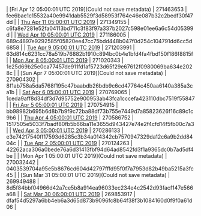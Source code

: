 | [Fri Apr 12 05:00:01 UTC 2019](Could not save metadata) | 271463653 | fee6bae1c15532a40e9941dab5529f3d58953f764e46e087b32c2bedf30f47dd | 
| [Thu Apr 11 05:00:01 UTC 2019](https://transfer.sh/f8Zio/dashninja-dbdump-20190411070001.tar.bz2) | 271349155 | c6fa8e7281e52fa04113bd711c3f83f97a337b2027c598e01ee6a6c54d05399d | 
| [Wed Apr 10 05:00:01 UTC 2019]() | 271186005 | 689c4897e9292585f05820ee47cc75bdd448b047f0d254c104791dd6cc5d6858 | 
| [Tue Apr  9 05:00:01 UTC 2019](https://transfer.sh/11gpi9/dashninja-dbdump-20190409070001.tar.bz2) | 271203991 | 63d814c6231cc78a519b76882b1910c894bc0b4e1bfd4fa4fbd150f186f8815f | 
| [Mon Apr  8 05:00:01 UTC 2019](https://transfer.sh/DKKDE/dashninja-dbdump-20190408070001.tar.bz2) | 271020343 | 1e25d69b25e0ca77457de911fd1af5723d65f29e67612f0980069ba634e2028c | 
| [Sun Apr  7 05:00:01 UTC 2019](Could not save metadata) | 270904302 | 8f1ab758a5da5768f195c47baabdb26bdb9c6cd47764c450aa6140a385a3ca1b | 
| [Sat Apr  6 05:00:01 UTC 2019](https://transfer.sh/5NkEF/dashninja-dbdump-20190406070001.tar.bz2) | 270769065 | 1ceda9aff8d34df3d7d95752e900953ab43fca1cccefa423110dbc7519f55847 | 
| [Fri Apr  5 05:00:01 UTC 2019]() | 270754915 | bb98982b695b6d8b7b9f9c72ba88df73b755e7449d7a85823626f16c89c1c9b6 | 
| [Thu Apr  4 05:00:01 UTC 2019](https://transfer.sh/HHkzW/dashninja-dbdump-20190404070001.tar.bz2) | 270586752 | 1517505e5033f7badf80fb5b66ba11e3655d943427e74e2f4cfd14f5fb00c7a3 | 
| [Wed Apr  3 05:00:01 UTC 2019](https://transfer.sh/7hZNp/dashninja-dbdump-20190403070001.tar.bz2) | 270286133 | e3e74217540ff17593d6285c3b34a014342cb7570947329da12c6a9b2dd8404c | 
| [Tue Apr  2 05:00:01 UTC 2019](https://transfer.sh/vb59r/dashninja-dbdump-20190402070001.tar.bz2) | 270124263 | 42262aca306a0bede76a6d31413fbf94d64ad8542fd3f1a9365dc0b7ad5df4be | 
| [Mon Apr  1 05:00:01 UTC 2019](Could not save metadata) | 270032442 | 0403539704a95e5b8676cd604d42797fffd95f0f7a7953d82b49ba5215a3fc45 | 
| [Sun Mar 31 05:00:01 UTC 2019](Could not save metadata) | 269949488 | 8d5f84bbf04966d42a7ce5b8a914ea96033ec234e4c2542d93facf147e566a68 | 
| [Sat Mar 30 06:00:01 UTC 2019](https://transfer.sh/SLFIA/dashninja-dbdump-20190330070001.tar.bz2) | 269853917 | dfaf54d5297a6bb4eb6a3d65d873b9096fc8b64f38f3b1084160d0f9f0a61d06 | 
